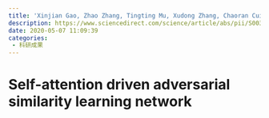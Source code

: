 ```yaml
---
title: 'Xinjian Gao, Zhao Zhang, Tingting Mu, Xudong Zhang, Chaoran Cui, Meng Wang. Self-attention driven adversarial similarity learning network[J]. Pattern Recognition, 2020, 105: 107331.'
description: https://www.sciencedirect.com/science/article/abs/pii/S0031320320301345
date: 2020-05-07 11:09:39
categories:
 - 科研成果
---
```

# Self-attention driven adversarial similarity learning network